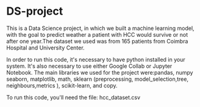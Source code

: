 # DS-project

This is a Data Science project, in which we built a machine learning model, with the goal to predict weather a patient with HCC would survive or not after one year.The dataset we used was from 165 patients from Coimbra Hospital and University Center.

In order to run this code, it's necessary to have python installed in your system. It's also necessary to use either Google Collab or Jupyter Notebook.
The main libraries we used for the project were:pandas, numpy seaborn, matplotlib, math, sklearn (preprocessing, model_selection,tree, neighbours,metrics ), scikit-learn, and copy.

To run this code, you'll need the file: hcc_dataset.csv 
